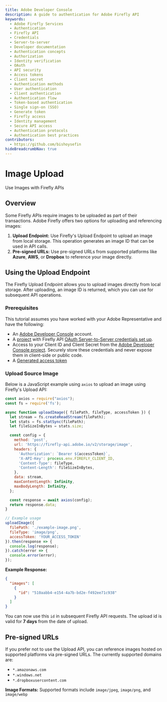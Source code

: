 ```yaml
---
title: Adobe Developer Console
description: A guide to authentication for Adobe Firefly API
keywords:
  - Adobe Firefly Services
  - Authentication
  - Firefly API
  - Credentials
  - Server-to-server
  - Developer documentation
  - Authentication concepts
  - Authorization
  - Identity verification
  - OAuth
  - API security
  - Access tokens
  - Client secret
  - Authentication methods
  - User authentication
  - Client authentication
  - Authentication flow
  - Token-based authentication
  - Single sign-on (SSO)
  - Generate token
  - Firefly access
  - Identity management
  - Secure API access
  - Authentication protocols
  - Authentication best practices
contributors:
  - https://github.com/bishoysefin
hideBreadcrumbNav: true
---
```


# Image Upload

Use Images with Firefly APIs

## Overview

Some Firefly APIs require images to be uploaded as part of their transactions. Adobe Firefly offers two options for uploading and referencing images:

1. **Upload Endpoint:** Use Firefly's Upload Endpoint to upload an image from local storage. This operation generates an image ID that can be used in API calls.
2. **Pre-signed URLs:** Use pre-signed URLs from supported platforms like **Azure**, **AWS**, or **Dropbox** to reference your image directly.

## Using the Upload Endpoint

The Firefly Upload Endpoint allows you to upload images directly from local storage. After uploading, an image ID is returned, which you can use for subsequent API operations.

### Prerequisites

This tutorial assumes you have worked with your Adobe Representative and have the following:

* An [Adobe Developer Console](https://developer.adobe.com/console/786177/home) account.
* A [project](https://developer.adobe.com/developer-console/docs/guides/projects/projects-empty/) with Firefly API [OAuth Server-to-Server credentials set up](https://developer.adobe.com/developer-console/docs/guides/services/services-add-api-oauth-s2s/).
* Access to your Client ID and Client Secret from the [Adobe Developer Console project](https://developer.adobe.com/developer-console/docs/guides/services/services-add-api-oauth-s2s/#api-overview). Securely store these credentials and never expose them in client-side or public code.
* A [Generated access token](https://developer.adobe.com/developer-console/docs/guides/services/services-add-api-oauth-s2s/#api-overview)

### Upload Source Image

Below is a JavaScript example using `axios` to upload an image using Firefly's Upload API:

```javascript
const axios = require("axios");
const fs = require('fs');

async function uploadImage({ filePath, fileType, accessToken }) {
  let stream = fs.createReadStream(filePath);
  let stats = fs.statSync(filePath);
  let fileSizeInBytes = stats.size;

  const config = {
    method: 'post',
    url: 'https://firefly-api.adobe.io/v2/storage/image',
    headers: {
      'Authorization': `Bearer ${accessToken}`,
      'X-API-Key': process.env.FIREFLY_CLIENT_ID,
      'Content-Type': fileType,
      'Content-Length': fileSizeInBytes,
    },
    data: stream,
    maxContentLength: Infinity,
    maxBodyLength: Infinity,
  };

  const response = await axios(config);
  return response.data;
}

// Example usage
uploadImage({
  filePath: './example-image.png',
  fileType: 'image/png',
  accessToken: 'YOUR_ACCESS_TOKEN'
}).then(response => {
  console.log(response);
}).catch(error => {
  console.error(error);
});
```

**Example Response:**

```json
{
  "images": [
    {
      "id": "510aabb4-e154-4a7b-bd2e-f492ee71c938"
    }
  ]
}
```

You can now use this `id` in subsequent Firefly API requests. The upload id is valid for **7 days** from the date of upload.

## Pre-signed URLs

If you prefer not to use the Upload API, you can reference images hosted on supported platforms via pre-signed URLs. The currently supported domains are:

* `*.amazonaws.com`
* `*.windows.net`
* `*.dropboxusercontent.com`

**Image Formats:** Supported formats include `image/jpeg`, `image/png`, and `image/webp`
